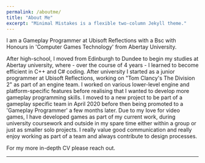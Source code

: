 ```yaml
---
permalink: /aboutme/
title: "About Me"
excerpt: "Minimal Mistakes is a flexible two-column Jekyll theme."
---
```


I am a Gameplay Programmer at Ubisoft Reflections with a Bsc with Honours in 'Computer Games Technology' from Abertay University.

After high-school, I moved from Edinburgh to Dundee to begin my studies at Abertay university, where - over the course of 4 years - I learned to become efficient in C++ and C# coding. After university I started as a junior programmer at Ubisoft Reflections, working on "Tom Clancy's The Division 2" as part of an engine team. I worked on various lower-level engine and platform-specific features before realising that I wanted to develop more gameplay programming skills. I moved to a new project to be part of a gameplay specific team in April 2020 before then being promoted to a 'Gameplay Programmer' a few months later. Due to my love for video games, I have developed games as part of my current work, during university coursework and outside in my spare time either within a group or just as smaller solo projects. I really value good communication and really enjoy working as part of a team  and always contribute to design processes.

For my more in-depth CV please reach out.

---

